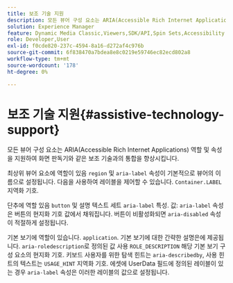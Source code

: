 ```yaml
---
title: 보조 기술 지원
description: 모든 뷰어 구성 요소는 ARIA(Accessible Rich Internet Applications) 역할 및 속성을 지원하여 화면 판독기와 같은 보조 기술과의 통합을 향상시킵니다.
solution: Experience Manager
feature: Dynamic Media Classic,Viewers,SDK/API,Spin Sets,Accessibility
role: Developer,User
exl-id: f0cde820-237c-4594-8a16-d272af4c976b
source-git-commit: 6f838470a7bdea8e8c0219e59746ec82ecd802a8
workflow-type: tm+mt
source-wordcount: '178'
ht-degree: 0%

---
```


# 보조 기술 지원{#assistive-technology-support}

모든 뷰어 구성 요소는 ARIA(Accessible Rich Internet Applications) 역할 및 속성을 지원하여 화면 판독기와 같은 보조 기술과의 통합을 향상시킵니다.

최상위 뷰어 요소에 역할이 있음 `region` 및 `aria-label` 속성이 기본적으로 뷰어의 이름으로 설정됩니다. 다음을 사용하여 레이블을 제어할 수 있습니다. `Container.LABEL` 지역화 기호.

단추에 역할 있음 `button` 및 설명 텍스트 세트 `aria-label` 특성. 값: `aria-label` 속성은 버튼의 현지화 기호 값에서 채워집니다. 버튼이 비활성화되면 `aria-disabled` 속성이 적절하게 설정됩니다.

기본 보기에 역할이 있습니다. `application`. 기본 보기에 대한 간략한 설명은에 제공됩니다. `aria-roledescription`로 정의된 값 사용 `ROLE_DESCRIPTION` 해당 기본 보기 구성 요소의 현지화 기호. 키보드 사용자를 위한 탐색 힌트는 `aria-describedby`, 사용 힌트의 텍스트는 `USAGE_HINT` 지역화 기호. 에셋에 UserData 필드에 정의된 레이블이 있는 경우 `aria-label` 속성은 이러한 레이블의 값으로 설정됩니다.
